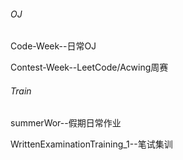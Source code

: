 ###### OJ

Code-Week--日常OJ

Contest-Week--LeetCode/Acwing周赛

###### Train

summerWor--假期日常作业

WrittenExaminationTraining_1--笔试集训
